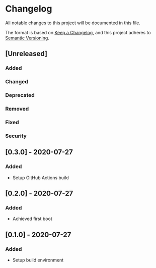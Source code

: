 # Changelog

All notable changes to this project will be documented in this file.

The format is based on [Keep a Changelog](https://keepachangelog.com/en/1.0.0/),
and this project adheres to [Semantic Versioning](https://semver.org/spec/v2.0.0.html).

## [Unreleased]
### Added
### Changed
### Deprecated
### Removed
### Fixed
### Security

## [0.3.0] - 2020-07-27
### Added
*  Setup GitHub Actions build

## [0.2.0] - 2020-07-27
### Added
*  Achieved first boot

## [0.1.0] - 2020-07-27
### Added
*  Setup build environment
